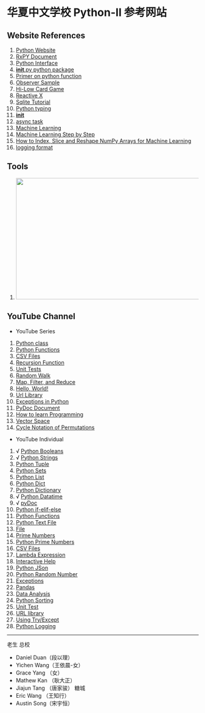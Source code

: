 # 华夏中文学校 Python-II 参考网站

## Website References
1. [Python Website](https://www.python.org/)
1. [RxPY Document](https://rxpy.readthedocs.io/en/latest/index.html)
1. [Python Interface](https://realpython.com/python-interface/)
1. [__init__.py python package](https://docs.python.org/3/tutorial/modules.html)
1. [Primer on python function](https://realpython.com/primer-on-python-decorators)
1. [Observer Sample](https://www.tutorialspoint.com/rxpy/)
1. [Hi-Low Card Game](https://stevepython.wordpress.com/2018/11/09/python-gui-card-game/)
1. [Reactive X](https://blog.oakbits.com/introduction-to-rxpy.html)
1. [Sqlite Tutorial](https://docs.python.org/3/library/sqlite3.html)
1. [Python typing](https://www.journaldev.com/34519/python-typing-module)
1. [__init__](https://mikegrouchy.com/blog/be-pythonic-__init__py)
1. [async task](https://docs.python.org/3/library/asyncio-task.html)
1. [Machine Learning](https://scikit-learn.org)
1. [Machine Learning Step by Step](https://machinelearningmastery.com/machine-learning-in-python-step-by-step/)
1. [How to Index, Slice and Reshape NumPy Arrays for Machine Learning](https://machinelearningmastery.com/index-slice-reshape-numpy-arrays-machine-learning-python/)
1. [logging format](https://www.python.org)

## Tools
1. <img src="https://raw.githubusercontent.com/microsoft/vscode-python/main/images/variableexplorer.png" width="638" height="318" />

## YouTube Channel
* YouTube Series
1. [Python class](https://www.youtube.com/watch?v=apACNr7DC_s&list=RDCMUCW6TXMZ5Pq6yL6_k5NZ2e0Q&index=1)
1. [Python Functions](https://www.youtube.com/watch?v=NE97ylAnrz4&list=RDCMUCW6TXMZ5Pq6yL6_k5NZ2e0Q&index=2)
1. [CSV Files](https://www.youtube.com/watch?v=Xi52tx6phRU&list=RDCMUCW6TXMZ5Pq6yL6_k5NZ2e0Q&index=3)
1. [Recursion Function](https://www.youtube.com/watch?v=Qk0zUZW-U_M&list=RDCMUCW6TXMZ5Pq6yL6_k5NZ2e0Q&index=4)
1. [Unit Tests](https://www.youtube.com/watch?v=1Lfv5tUGsn8&list=RDCMUCW6TXMZ5Pq6yL6_k5NZ2e0Q&index=5)
1. [Random Walk](https://www.youtube.com/watch?v=BfS2H1y6tzQ&list=RDCMUCW6TXMZ5Pq6yL6_k5NZ2e0Q&index=6)
1. [Map, Filter, and Reduce](https://www.youtube.com/watch?v=hUes6y2b--0&list=RDCMUCW6TXMZ5Pq6yL6_k5NZ2e0Q&index=7)
1. [Hello, World!](https://www.youtube.com/watch?v=KOdfpbnWLVo&list=RDCMUCW6TXMZ5Pq6yL6_k5NZ2e0Q&index=8)
1. [Url Library](https://www.youtube.com/watch?v=LosIGgon_KM&list=RDCMUCW6TXMZ5Pq6yL6_k5NZ2e0Q&index=9)
1. [Exceptions in Python](https://www.youtube.com/watch?v=nlCKrKGHSSk&list=RDCMUCW6TXMZ5Pq6yL6_k5NZ2e0Q&index=10)
1. [PyDoc Document](https://www.youtube.com/watch?v=URBSvqib0xw&list=RDCMUCW6TXMZ5Pq6yL6_k5NZ2e0Q&index=11)
1. [How to learn Programming](https://www.youtube.com/watch?v=U7Fk46FXSq0&list=RDCMUCW6TXMZ5Pq6yL6_k5NZ2e0Q&index=12)
1. [Vector Space](https://www.youtube.com/watch?v=ozwodzD5bJM&list=RDCMUCW6TXMZ5Pq6yL6_k5NZ2e0Q&index=13)
1. [Cycle Notation of Permutations](https://www.youtube.com/watch?v=MpKG6FmcIHk&list=RDCMUCW6TXMZ5Pq6yL6_k5NZ2e0Q&index=39)

* YouTube Individual
1. √ [Python Booleans](https://www.youtube.com/watch?v=9OK32jb_TdI)
1. √ [Python Strings](https://www.youtube.com/watch?v=iAzShkKzpJo)
1. [Python Tuple](https://www.youtube.com/watch?v=NI26dqhs2Rk&t=233s)
1. [Python Sets](https://www.youtube.com/watch?v=sBvaPopWOmQ)
1. [Python List](https://www.youtube.com/watch?v=AhSvKGTh28Q&t=266s)
1. [Python Dict](https://www.youtube.com/watch?v=XCcpzWs-CI4&t=13s)
1. [Python Dictionary](https://www.youtube.com/watch?v=XCcpzWs-CI4&t=26s)
1. √ [Python Datatime](https://www.youtube.com/watch?v=RjMbCUpvIgw)
1. √ [pyDoc](https://www.youtube.com/watch?v=URBSvqib0xw)
1. [Python if-elif-else](https://www.youtube.com/watch?v=f4KOjWS_KZs)
1. [Python Functions](https://www.youtube.com/watch?v=NE97ylAnrz4)
1. [Python Text File](https://www.youtube.com/watch?v=4mX0uPQFLDU)
1. [File](https://www.youtube.com/watch?v=4mX0uPQFLDU&t=41s)
1. [Prime Numbers](https://www.youtube.com/watch?v=2p3kwF04xcA)
1. [Python Prime Numbers](https://www.youtube.com/watch?v=2p3kwF04xcA&t=31s)
1. [CSV Files](https://www.youtube.com/watch?v=Xi52tx6phRU)
1. [Lambda Expression](https://www.youtube.com/watch?v=25ovCm9jKfA)
1. [Interactive Help](https://www.youtube.com/watch?v=BVXv0-1Rcc8)
1. [Python JSon](https://www.youtube.com/watch?v=pTT7HMqDnJw&t=33s)
1. [Python Random Number](https://www.youtube.com/watch?v=zWL3z7NMqAs)
1. [Exceptions](https://www.youtube.com/watch?v=nlCKrKGHSSk)
1. [Pandas](https://www.youtube.com/watch?v=vmEHCJofslg)
1. [Data Analysis](https://www.youtube.com/watch?v=a9UrKTVEeZA)
1. [Python Sorting](https://www.youtube.com/watch?v=QtwhlHP_tqc)
1. [Unit Test](https://www.youtube.com/watch?v=1Lfv5tUGsn8)
1. [URL library](https://www.youtube.com/watch?v=LosIGgon_KM)
1. [Using Try/Except](https://www.youtube.com/watch?v=NIWwJbo-9_8)
1. [Python Logging](https://www.youtube.com/watch?v=g8nQ90Hk328&t=232s)

---
老生
总校
* Daniel Duan（段以理）
* Yichen Wang（王依晨-女）
* Grace Yang （女）
* Mathew Kan （耿大正）
* Jiajun Tang （唐家骏）
糖城
* Eric Wang （王知行）
* Austin Song（宋宇恒）